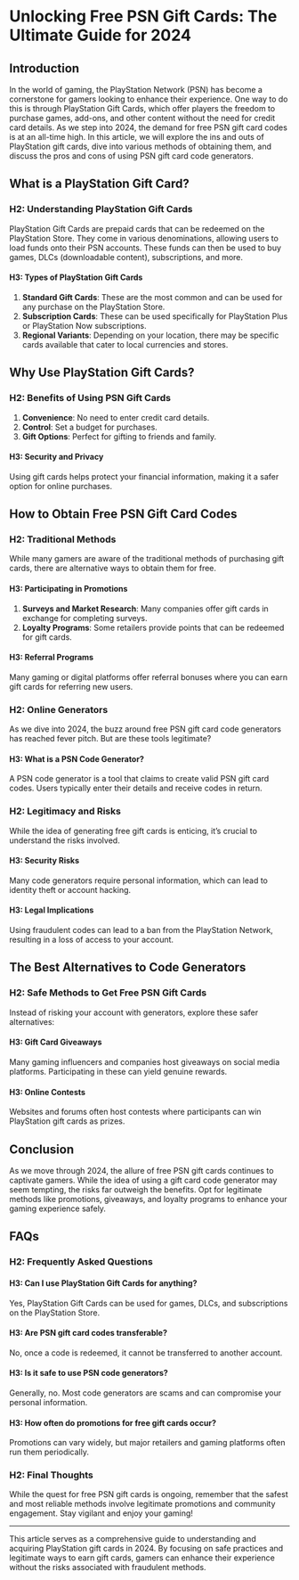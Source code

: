 # Unlocking Free PSN Gift Cards: The Ultimate Guide for 2024

## Introduction

In the world of gaming, the PlayStation Network (PSN) has become a cornerstone for gamers looking to enhance their experience. One way to do this is through PlayStation Gift Cards, which offer players the freedom to purchase games, add-ons, and other content without the need for credit card details. As we step into 2024, the demand for free PSN gift card codes is at an all-time high. In this article, we will explore the ins and outs of PlayStation gift cards, dive into various methods of obtaining them, and discuss the pros and cons of using PSN gift card code generators. 

## What is a PlayStation Gift Card?

### H2: Understanding PlayStation Gift Cards

PlayStation Gift Cards are prepaid cards that can be redeemed on the PlayStation Store. They come in various denominations, allowing users to load funds onto their PSN accounts. These funds can then be used to buy games, DLCs (downloadable content), subscriptions, and more. 

#### H3: Types of PlayStation Gift Cards

1. **Standard Gift Cards**: These are the most common and can be used for any purchase on the PlayStation Store.
2. **Subscription Cards**: These can be used specifically for PlayStation Plus or PlayStation Now subscriptions.
3. **Regional Variants**: Depending on your location, there may be specific cards available that cater to local currencies and stores.

## Why Use PlayStation Gift Cards?

### H2: Benefits of Using PSN Gift Cards

1. **Convenience**: No need to enter credit card details.
2. **Control**: Set a budget for purchases.
3. **Gift Options**: Perfect for gifting to friends and family.

#### H3: Security and Privacy

Using gift cards helps protect your financial information, making it a safer option for online purchases.

## How to Obtain Free PSN Gift Card Codes

### H2: Traditional Methods

While many gamers are aware of the traditional methods of purchasing gift cards, there are alternative ways to obtain them for free. 

#### H3: Participating in Promotions

1. **Surveys and Market Research**: Many companies offer gift cards in exchange for completing surveys.
2. **Loyalty Programs**: Some retailers provide points that can be redeemed for gift cards.

#### H3: Referral Programs

Many gaming or digital platforms offer referral bonuses where you can earn gift cards for referring new users.

### H2: Online Generators

As we dive into 2024, the buzz around free PSN gift card code generators has reached fever pitch. But are these tools legitimate? 

#### H3: What is a PSN Code Generator?

A PSN code generator is a tool that claims to create valid PSN gift card codes. Users typically enter their details and receive codes in return.

### H2: Legitimacy and Risks

While the idea of generating free gift cards is enticing, it’s crucial to understand the risks involved.

#### H3: Security Risks

Many code generators require personal information, which can lead to identity theft or account hacking.

#### H3: Legal Implications

Using fraudulent codes can lead to a ban from the PlayStation Network, resulting in a loss of access to your account.

## The Best Alternatives to Code Generators

### H2: Safe Methods to Get Free PSN Gift Cards

Instead of risking your account with generators, explore these safer alternatives:

#### H3: Gift Card Giveaways

Many gaming influencers and companies host giveaways on social media platforms. Participating in these can yield genuine rewards.

#### H3: Online Contests

Websites and forums often host contests where participants can win PlayStation gift cards as prizes.

## Conclusion

As we move through 2024, the allure of free PSN gift cards continues to captivate gamers. While the idea of using a gift card code generator may seem tempting, the risks far outweigh the benefits. Opt for legitimate methods like promotions, giveaways, and loyalty programs to enhance your gaming experience safely.

## FAQs

### H2: Frequently Asked Questions

#### H3: Can I use PlayStation Gift Cards for anything?

Yes, PlayStation Gift Cards can be used for games, DLCs, and subscriptions on the PlayStation Store.

#### H3: Are PSN gift card codes transferable?

No, once a code is redeemed, it cannot be transferred to another account.

#### H3: Is it safe to use PSN code generators?

Generally, no. Most code generators are scams and can compromise your personal information.

#### H3: How often do promotions for free gift cards occur?

Promotions can vary widely, but major retailers and gaming platforms often run them periodically.

### H2: Final Thoughts

While the quest for free PSN gift cards is ongoing, remember that the safest and most reliable methods involve legitimate promotions and community engagement. Stay vigilant and enjoy your gaming!

---

This article serves as a comprehensive guide to understanding and acquiring PlayStation gift cards in 2024. By focusing on safe practices and legitimate ways to earn gift cards, gamers can enhance their experience without the risks associated with fraudulent methods.
